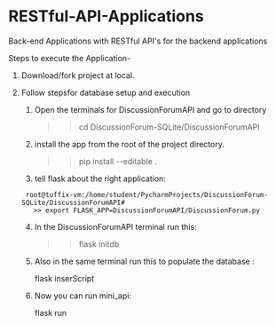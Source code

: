 # RESTful-API-Applications
Back-end Applications with  RESTful API's for the backend applications

Steps to execute the Application-
1. Download/fork project at local.
2. Follow stepsfor database setup and execution

      1. Open the terminals for DiscussionForumAPI and go to directory
		 
         >> cd DiscussionForum-SQLite/DiscussionForumAPI
		 
      2. install the app from the root of the project directory.

         >> pip install --editable .

      3. tell flask about the right application:

       	root@tuffix-vm:/home/student/PycharmProjects/DiscussionForum-SQLite/DiscussionForumAPI# 
	      >> export FLASK_APP=DiscussionForumAPI/DiscussionForum.py

      4. In the DiscussionForumAPI terminal run this:

         >> flask initdb
		 
      5. Also in the same terminal run this to populate the database :

         flask inserScript
	  
      6. Now you can run mini_api:

         flask run



